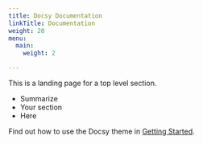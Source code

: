 ```yaml
---
title: Docsy Documentation
linkTitle: Documentation
weight: 20
menu:
  main:
    weight: 2

---
```

This is a landing page for a top level section.

* Summarize
* Your section
* Here

Find out how to use the Docsy theme in [Getting Started](getting-started/).